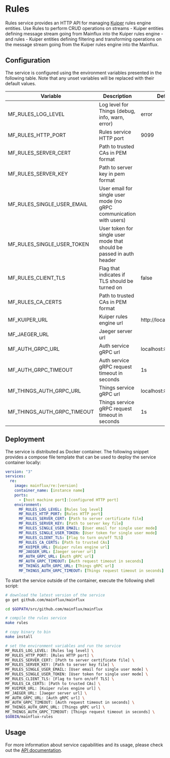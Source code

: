# Rules

Rules service provides an HTTP API for managing [Kuiper](https://github.com/emqx/kuiper) rules engine entities. Use Rules to perform CRUD operations on streams - Kuiper entities defining message stream going from Mainflux into the Kuiper rules engine - and rules - Kuiper entities defining filtering and transforming operations on the message stream going from the Kuiper rules engine into the Mainflux.

## Configuration

The service is configured using the environment variables presented in the following table. Note that any unset variables will be replaced with their default values.

| Variable                    | Description                                                          | Default               |
|-----------------------------|----------------------------------------------------------------------|-----------------------|
| MF_RULES_LOG_LEVEL          | Log level for Things (debug, info, warn, error)                      | error                 |
| MF_RULES_HTTP_PORT          | Rules service HTTP port                                              | 9099                  |
| MF_RULES_SERVER_CERT        | Path to trusted CAs in PEM format                                    |                       |
| MF_RULES_SERVER_KEY         | Path to server key in pem format                                     |                       |
| MF_RULES_SINGLE_USER_EMAIL  | User email for single user mode (no gRPC communication with users)   |                       |
| MF_RULES_SINGLE_USER_TOKEN  | User token for single user mode that should be passed in auth header |                       |
| MF_RULES_CLIENT_TLS         | Flag that indicates if TLS should be turned on                       | false                 |
| MF_RULES_CA_CERTS           | Path to trusted CAs in PEM format                                    |                       |
| MF_KUIPER_URL               | Kuiper rules engine url                                              | http://localhost:9081 |
| MF_JAEGER_URL               | Jaeger server url                                                    |                       |
| MF_AUTH_GRPC_URL            | Auth service gRPC url                                                | localhost:8181        |
| MF_AUTH_GRPC_TIMEOUT        | Auth service gRPC request timeout in seconds                         | 1s                    |
| MF_THINGS_AUTH_GRPC_URL     | Things service gRPC url                                              | localhost:8183        |
| MF_THINGS_AUTH_GRPC_TIMEOUT | Things service gRPC request timeout in seconds                       | 1s                    |


## Deployment

The service is distributed as Docker container. The following snippet provides a compose file template that can be used to deploy the service container locally:

```yaml
version: "3"
services:
  re:
    image: mainflux/re:[version]
    container_name: [instance name]
    ports:
      - [host machine port]:[configured HTTP port]
    environment:
      MF_RULES_LOG_LEVEL: [Rules log level]
      MF_RULES_HTTP_PORT: [Rules HTTP port]
      MF_RULES_SERVER_CERT: [Path to server certificate file]
      MF_RULES_SERVER_KEY: [Path to server key file]
      MF_RULES_SINGLE_USER_EMAIL: [User email for single user mode]
      MF_RULES_SINGLE_USER_TOKEN: [User token for single user mode]
      MF_RULES_CLIENT_TLS: [Flag to turn on/off TLS]
      MF_RULES_CA_CERTS: [Path to trusted CAs]
      MF_KUIPER_URL: [Kuiper rules engine url]
      MF_JAEGER_URL: [Jaeger server url]
      MF_AUTH_GRPC_URL: [Auth gRPC url]
      MF_AUTH_GRPC_TIMEOUT: [Auth request timeout in seconds]
      MF_THINGS_AUTH_GRPC_URL: [Things gRPC url]
      MF_THINGS_AUTH_GRPC_TIMEOUT: [Things request timeout in seconds]
```

To start the service outside of the container, execute the following shell script:

```bash
# download the latest version of the service
go get github.com/mainflux/mainflux

cd $GOPATH/src/github.com/mainflux/mainflux

# compile the rules service
make rules

# copy binary to bin
make install

# set the environment variables and run the service
MF_RULES_LOG_LEVEL: [Rules log level] \
MF_RULES_HTTP_PORT: [Rules HTTP port] \
MF_RULES_SERVER_CERT: [Path to server certificate file] \
MF_RULES_SERVER_KEY: [Path to server key file] \
MF_RULES_SINGLE_USER_EMAIL: [User email for single user mode] \
MF_RULES_SINGLE_USER_TOKEN: [User token for single user mode] \
MF_RULES_CLIENT_TLS: [Flag to turn on/off TLS] \
MF_RULES_CA_CERTS: [Path to trusted CAs] \
MF_KUIPER_URL: [Kuiper rules engine url] \
MF_JAEGER_URL: [Jaeger server url] \
MF_AUTH_GRPC_URL: [Auth gRPC url] \
MF_AUTH_GRPC_TIMEOUT: [Auth request timeout in seconds] \
MF_THINGS_AUTH_GRPC_URL: [Things gRPC url] \
MF_THINGS_AUTH_GRPC_TIMEOUT: [Things request timeout in seconds] \
$GOBIN/mainflux-rules
```

## Usage

For more information about service capabilities and its usage, please check out
the [API documentation](openapi.yaml).

[doc]: http://mainflux.readthedocs.io
